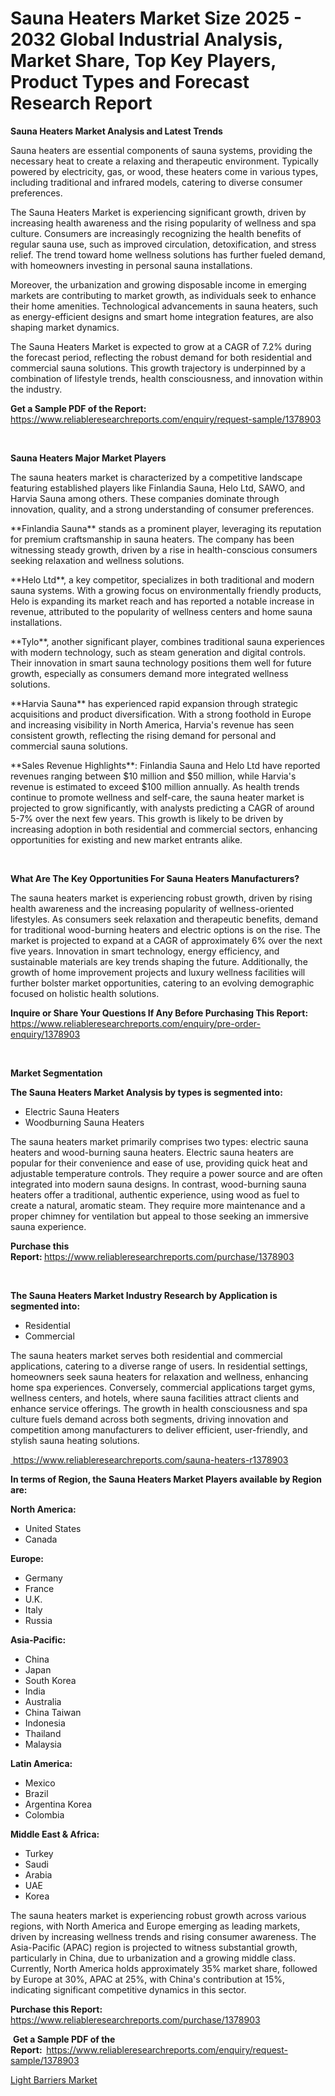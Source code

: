 <p><h1>Sauna Heaters Market Size 2025 - 2032 Global Industrial Analysis, Market Share, Top Key Players, Product Types and Forecast Research Report</h1></p><p><strong>Sauna Heaters Market Analysis and Latest Trends</strong></p>
<p><p>Sauna heaters are essential components of sauna systems, providing the necessary heat to create a relaxing and therapeutic environment. Typically powered by electricity, gas, or wood, these heaters come in various types, including traditional and infrared models, catering to diverse consumer preferences.</p><p>The Sauna Heaters Market is experiencing significant growth, driven by increasing health awareness and the rising popularity of wellness and spa culture. Consumers are increasingly recognizing the health benefits of regular sauna use, such as improved circulation, detoxification, and stress relief. The trend toward home wellness solutions has further fueled demand, with homeowners investing in personal sauna installations.</p><p>Moreover, the urbanization and growing disposable income in emerging markets are contributing to market growth, as individuals seek to enhance their home amenities. Technological advancements in sauna heaters, such as energy-efficient designs and smart home integration features, are also shaping market dynamics.</p><p>The Sauna Heaters Market is expected to grow at a CAGR of 7.2% during the forecast period, reflecting the robust demand for both residential and commercial sauna solutions. This growth trajectory is underpinned by a combination of lifestyle trends, health consciousness, and innovation within the industry.</p></p>
<p><strong>Get a Sample PDF of the Report:&nbsp;</strong> <a href="https://www.reliableresearchreports.com/enquiry/request-sample/1378903?utm_campaign=2745&utm_medium=2&utm_source=Github&utm_content=ia&utm_term=08042025&utm_id=sauna-heaters">https://www.reliableresearchreports.com/enquiry/request-sample/1378903</a></p>
<p>&nbsp;</p>
<p><strong>Sauna Heaters Major Market Players</strong></p>
<p><p>The sauna heaters market is characterized by a competitive landscape featuring established players like Finlandia Sauna, Helo Ltd, SAWO, and Harvia Sauna among others. These companies dominate through innovation, quality, and a strong understanding of consumer preferences.</p><p>**Finlandia Sauna** stands as a prominent player, leveraging its reputation for premium craftsmanship in sauna heaters. The company has been witnessing steady growth, driven by a rise in health-conscious consumers seeking relaxation and wellness solutions.</p><p>**Helo Ltd**, a key competitor, specializes in both traditional and modern sauna systems. With a growing focus on environmentally friendly products, Helo is expanding its market reach and has reported a notable increase in revenue, attributed to the popularity of wellness centers and home sauna installations.</p><p>**Tylo**, another significant player, combines traditional sauna experiences with modern technology, such as steam generation and digital controls. Their innovation in smart sauna technology positions them well for future growth, especially as consumers demand more integrated wellness solutions.</p><p>**Harvia Sauna** has experienced rapid expansion through strategic acquisitions and product diversification. With a strong foothold in Europe and increasing visibility in North America, Harvia's revenue has seen consistent growth, reflecting the rising demand for personal and commercial sauna solutions.</p><p>**Sales Revenue Highlights**: Finlandia Sauna and Helo Ltd have reported revenues ranging between $10 million and $50 million, while Harvia's revenue is estimated to exceed $100 million annually. As health trends continue to promote wellness and self-care, the sauna heater market is projected to grow significantly, with analysts predicting a CAGR of around 5-7% over the next few years. This growth is likely to be driven by increasing adoption in both residential and commercial sectors, enhancing opportunities for existing and new market entrants alike.</p></p>
<p>&nbsp;</p>
<p><strong>What Are The Key Opportunities For Sauna Heaters Manufacturers?</strong></p>
<p><p>The sauna heaters market is experiencing robust growth, driven by rising health awareness and the increasing popularity of wellness-oriented lifestyles. As consumers seek relaxation and therapeutic benefits, demand for traditional wood-burning heaters and electric options is on the rise. The market is projected to expand at a CAGR of approximately 6% over the next five years. Innovation in smart technology, energy efficiency, and sustainable materials are key trends shaping the future. Additionally, the growth of home improvement projects and luxury wellness facilities will further bolster market opportunities, catering to an evolving demographic focused on holistic health solutions.</p></p>
<p><strong>Inquire or Share Your Questions If Any Before Purchasing This Report:</strong> <a href="https://www.reliableresearchreports.com/enquiry/pre-order-enquiry/1378903?utm_campaign=2745&utm_medium=2&utm_source=Github&utm_content=ia&utm_term=08042025&utm_id=sauna-heaters">https://www.reliableresearchreports.com/enquiry/pre-order-enquiry/1378903</a></p>
<p>&nbsp;</p>
<p><strong>Market Segmentation</strong></p>
<p><strong>The Sauna Heaters Market Analysis by types is segmented into:</strong></p>
<p><ul><li>Electric Sauna Heaters</li><li>Woodburning Sauna Heaters</li></ul></p>
<p><p>The sauna heaters market primarily comprises two types: electric sauna heaters and wood-burning sauna heaters. Electric sauna heaters are popular for their convenience and ease of use, providing quick heat and adjustable temperature controls. They require a power source and are often integrated into modern sauna designs. In contrast, wood-burning sauna heaters offer a traditional, authentic experience, using wood as fuel to create a natural, aromatic steam. They require more maintenance and a proper chimney for ventilation but appeal to those seeking an immersive sauna experience.</p></p>
<p><strong>Purchase this Report:&nbsp;</strong><a href="https://www.reliableresearchreports.com/purchase/1378903?utm_campaign=2745&utm_medium=2&utm_source=Github&utm_content=ia&utm_term=08042025&utm_id=sauna-heaters">https://www.reliableresearchreports.com/purchase/1378903</a></p>
<p>&nbsp;</p>
<p><strong>The Sauna Heaters Market Industry Research by Application is segmented into:</strong></p>
<p><ul><li>Residential</li><li>Commercial</li></ul></p>
<p><p>The sauna heaters market serves both residential and commercial applications, catering to a diverse range of users. In residential settings, homeowners seek sauna heaters for relaxation and wellness, enhancing home spa experiences. Conversely, commercial applications target gyms, wellness centers, and hotels, where sauna facilities attract clients and enhance service offerings. The growth in health consciousness and spa culture fuels demand across both segments, driving innovation and competition among manufacturers to deliver efficient, user-friendly, and stylish sauna heating solutions.</p></p>
<p><a href="https://www.reliableresearchreports.com/sauna-heaters-r1378903?utm_campaign=2745&utm_medium=2&utm_source=Github&utm_content=ia&utm_term=08042025&utm_id=sauna-heaters">&nbsp;https://www.reliableresearchreports.com/sauna-heaters-r1378903</a></p>
<p><strong>In terms of Region, the Sauna Heaters Market Players available by Region are:</strong></p>
<p>
    <p> <strong> North America: </strong>
        <ul>
            <li>United States</li>
            <li>Canada</li>
        </ul>
        </p> 
    <p> <strong> Europe: </strong>
        <ul>
            <li>Germany</li>
            <li>France</li>
            <li>U.K.</li>
            <li>Italy</li>
            <li>Russia</li>
        </ul>
        </p> 
    <p> <strong> Asia-Pacific: </strong>
        <ul>
            <li>China</li>
            <li>Japan</li>
            <li>South Korea</li>
            <li>India</li>
            <li>Australia</li>
            <li>China Taiwan</li>
            <li>Indonesia</li>
            <li>Thailand</li>
            <li>Malaysia</li>
        </ul>
        </p> 
    <p> <strong> Latin America: </strong>
        <ul>
            <li>Mexico</li>
            <li>Brazil</li>
            <li>Argentina Korea</li>
            <li>Colombia</li>
        </ul>
        </p> 
    <p> <strong> Middle East & Africa: </strong>
        <ul>
            <li>Turkey</li>
            <li>Saudi</li>
            <li>Arabia</li>
            <li>UAE</li>
            <li>Korea</li>
        </ul>
    </p>
    </p>
<p><p>The sauna heaters market is experiencing robust growth across various regions, with North America and Europe emerging as leading markets, driven by increasing wellness trends and rising consumer awareness. The Asia-Pacific (APAC) region is projected to witness substantial growth, particularly in China, due to urbanization and a growing middle class. Currently, North America holds approximately 35% market share, followed by Europe at 30%, APAC at 25%, with China's contribution at 15%, indicating significant competitive dynamics in this sector.</p></p>
<p><strong>Purchase this Report: </strong><a href="https://www.reliableresearchreports.com/purchase/1378903?utm_campaign=2745&utm_medium=2&utm_source=Github&utm_content=ia&utm_term=08042025&utm_id=sauna-heaters">https://www.reliableresearchreports.com/purchase/1378903</a></p>
<p>&nbsp;<strong>Get a Sample PDF of the Report:&nbsp;&nbsp;</strong><a href="https://www.reliableresearchreports.com/enquiry/request-sample/1378903?utm_campaign=2745&utm_medium=2&utm_source=Github&utm_content=ia&utm_term=08042025&utm_id=sauna-heaters">https://www.reliableresearchreports.com/enquiry/request-sample/1378903</a></p>
<p><strong></strong></p>
<p><p><a href="https://github.com/ezahdyre/Market-Research-Report-List-1/blob/main/light-barriers-market.md?utm_campaign=2745&utm_medium=2&utm_source=Github&utm_content=ia&utm_term=08042025&utm_id=sauna-heaters">Light Barriers Market</a></p></p>